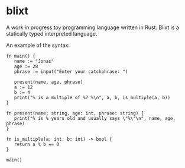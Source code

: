 # blixt
A work in progress toy programming language written in Rust.
Blixt is a statically typed interpreted language.

An example of the syntax:

    fn main() {
       name := "Jonas"
       age := 28
       phrase := input("Enter your catchphrase: ")

       present(name, age, phrase)
       a := 12
       b := 4
       print("% is a multiple of %? %\n", a, b, is_multiple(a, b))
    }

    fn present(name: string, age: int, phrase: string) {
       print("% is % years old and usually says \"%\"\n", name, age, phrase)
    }

    fn is_multiple(a: int, b: int) -> bool {
       return a % b == 0
    }

    main()
